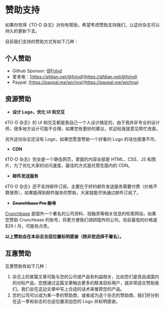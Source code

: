 
# 赞助支持

如果你觉得《TO-D 杂志》对你有帮助，希望考虑赞助支持我们，让这份杂志可以持久的更新下去。

目前我们支持的赞助方式有如下几种：

## 个人赞助

- Github Sponsor: [@Folyd](https://github.com/sponsors/Folyd)
- 爱发电：[https://afdian.net/@folyd](https://afdian.net/@folyd)
- Paypal: [https://paypal.me/wichna](https://paypal.me/wichna)

## 资源赞助

- **设计 Logo，优化 UI 和交互**

《TO-D 杂志》的 UI 和交互都是我自己一个人设计搞定的，由于我并非专业的设计师，很多地方设计可能不合理，如果您有更好的建议，欢迎给我提意见帮忙改善。

另外这份杂志还没有 Logo，如果您愿意赞助一个好看的 Logo 的话也感激不尽。

- **CDN**

《TO-D 杂志》完全是一个静态网页，里面的内容全部是 HTML、CSS、JS 和图片，为了优化大家的访问速度，最佳的方式是托管在国内的 CDN。

- **邮件发送服务**

《TO-D 杂志》还不支持邮件订阅，主要在于好的邮件发送服务需要付费（价格不算很贵），如果能得到邮件服务的赞助，大家就能尽快通过邮件订阅了。

- ~~**Crunchbase Pro 账号**~~

[Crunchbase](https://www.crunchbase.com/) 是国外一个著名的公司资料、投融资等相关信息的检索网站，如果您赞助 Crunchbase 的账号，将更方便我们调研国外的公司。目前最低的价格是 $29 / 月，可能有点贵。

**以上赞助会在本杂志合适位置标明感谢（除非您选择不署名）。**

## 互惠赞助

互惠赞助有如下几种：

1. 杂志上的某篇文章可能与您的公司或产品有利益相关，比如您们是竞品或国内的对标产品，您想通过这篇文章触达更多的精准目标用户，就非常适合赞助我们。我们会在这边文章中写上合适的话术来推荐您的产品。
2. 您的公司可以成为某一季的赞助商，或者成为这个杂志的赞助商，我们将分别在这一季和杂志的合适位置添加您的 Logo 并标明感谢。

